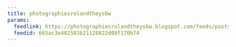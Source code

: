 ```yaml
---
title: photographiesrolandtheysbw
params:
  feedlink: https://photographiesrolandtheysbw.blogspot.com/feeds/posts/default
  feedid: 665ac3e402583b21128822d08f170b74
---
```

